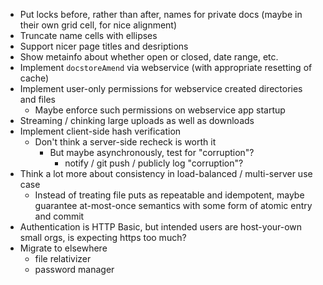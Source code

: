 * Put locks before, rather than after, names for private docs (maybe in their own grid cell, for nice alignment)
* Truncate name cells with ellipses
* Support nicer page titles and desriptions
* Show metainfo about whether open or closed, date range, etc.
* Implement `docstoreAmend` via webservice (with appropriate resetting of cache)
* Implement user-only permissions for webservice created directories and files
  - Maybe enforce such permissions on webservice app startup
* Streaming / chinking large uploads as well as downloads
* Implement client-side hash verification
  - Don't think a server-side recheck is worth it
    - But maybe asynchronously, test for "corruption"?
      - notify / git push / publicly log "corruption"?
* Think a lot more about consistency in load-balanced / multi-server use case
  - Instead of treating file puts as repeatable and idempotent, maybe guarantee at-most-once semantics with some form of atomic entry and commit
* Authentication is HTTP Basic, but intended users are host-your-own small orgs, is expecting https too much?
* Migrate to elsewhere
  - file relativizer
  - password manager
  